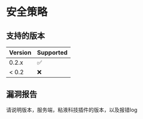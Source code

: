 # 安全策略

## 支持的版本


| Version | Supported          |
| ------- | ------------------ |
| 0.2.x   | :white_check_mark: |
| < 0.2   | :x:                |

## 漏洞报告

请说明版本，服务端，粘液科技插件的版本，以及报错log
